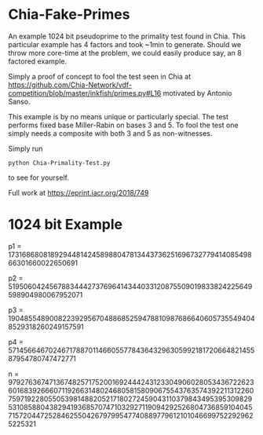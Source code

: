 # Chia-Fake-Primes
An example 1024 bit pseudoprime to the primality test found in Chia. This particular example has 4 factors and took ~1min to generate.
Should we throw more core-time at the problem, we could easily produce say, an 8 factored example.

Simply a proof of concept to fool the test seen in Chia at https://github.com/Chia-Network/vdf-competition/blob/master/inkfish/primes.py#L16 motivated by Antonio Sanso.

This example is by no means unique or particularly special. The test performs fixed base Miller-Rabin on bases 3 and 5. To fool the test one simply needs a composite with both 3 and 5 as non-witnesses.

Simply run 
``` 
python Chia-Primality-Test.py
```
to see for yourself.

Full work at https://eprint.iacr.org/2018/749

# 1024 bit Example

p1 = 17316868081892944814245898804781344373625169673277941408549866301660022650691

p2 = 51950604245678834442737696414344033120875509019833824225649598904980067952071

p3 = 190485548900822392956704886852594788109876866406057355494048529318260249157591

p4 = 571456646702467178870114660557784364329630599218172066482145587954780747472771

n = 97927636747136748257175200169244424312330490602805343672262360168392666071192663148024680581580906755437635743922113122607597192280550539814882052171802724590431103798434953953098295310858804382941936857074710329271190942925268047368591040457157204472528462550426797995477408897796121010466997522929625225321

